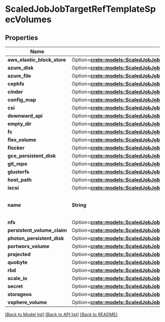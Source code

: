 # ScaledJobJobTargetRefTemplateSpecVolumes

## Properties

Name | Type | Description | Notes
------------ | ------------- | ------------- | -------------
**aws_elastic_block_store** | Option<[**crate::models::ScaledJobJobTargetRefTemplateSpecAwsElasticBlockStore**](ScaledJob_jobTargetRef_template_spec_awsElasticBlockStore.md)> |  | [optional]
**azure_disk** | Option<[**crate::models::ScaledJobJobTargetRefTemplateSpecAzureDisk**](ScaledJob_jobTargetRef_template_spec_azureDisk.md)> |  | [optional]
**azure_file** | Option<[**crate::models::ScaledJobJobTargetRefTemplateSpecAzureFile**](ScaledJob_jobTargetRef_template_spec_azureFile.md)> |  | [optional]
**cephfs** | Option<[**crate::models::ScaledJobJobTargetRefTemplateSpecCephfs**](ScaledJob_jobTargetRef_template_spec_cephfs.md)> |  | [optional]
**cinder** | Option<[**crate::models::ScaledJobJobTargetRefTemplateSpecCinder**](ScaledJob_jobTargetRef_template_spec_cinder.md)> |  | [optional]
**config_map** | Option<[**crate::models::ScaledJobJobTargetRefTemplateSpecConfigMap**](ScaledJob_jobTargetRef_template_spec_configMap.md)> |  | [optional]
**csi** | Option<[**crate::models::ScaledJobJobTargetRefTemplateSpecCsi**](ScaledJob_jobTargetRef_template_spec_csi.md)> |  | [optional]
**downward_api** | Option<[**crate::models::ScaledJobJobTargetRefTemplateSpecDownwardApi**](ScaledJob_jobTargetRef_template_spec_downwardAPI.md)> |  | [optional]
**empty_dir** | Option<[**crate::models::ScaledJobJobTargetRefTemplateSpecEmptyDir**](ScaledJob_jobTargetRef_template_spec_emptyDir.md)> |  | [optional]
**fc** | Option<[**crate::models::ScaledJobJobTargetRefTemplateSpecFc**](ScaledJob_jobTargetRef_template_spec_fc.md)> |  | [optional]
**flex_volume** | Option<[**crate::models::ScaledJobJobTargetRefTemplateSpecFlexVolume**](ScaledJob_jobTargetRef_template_spec_flexVolume.md)> |  | [optional]
**flocker** | Option<[**crate::models::ScaledJobJobTargetRefTemplateSpecFlocker**](ScaledJob_jobTargetRef_template_spec_flocker.md)> |  | [optional]
**gce_persistent_disk** | Option<[**crate::models::ScaledJobJobTargetRefTemplateSpecGcePersistentDisk**](ScaledJob_jobTargetRef_template_spec_gcePersistentDisk.md)> |  | [optional]
**git_repo** | Option<[**crate::models::ScaledJobJobTargetRefTemplateSpecGitRepo**](ScaledJob_jobTargetRef_template_spec_gitRepo.md)> |  | [optional]
**glusterfs** | Option<[**crate::models::ScaledJobJobTargetRefTemplateSpecGlusterfs**](ScaledJob_jobTargetRef_template_spec_glusterfs.md)> |  | [optional]
**host_path** | Option<[**crate::models::ScaledJobJobTargetRefTemplateSpecHostPath**](ScaledJob_jobTargetRef_template_spec_hostPath.md)> |  | [optional]
**iscsi** | Option<[**crate::models::ScaledJobJobTargetRefTemplateSpecIscsi**](ScaledJob_jobTargetRef_template_spec_iscsi.md)> |  | [optional]
**name** | **String** | Volume's name. Must be a DNS_LABEL and unique within the pod. More info: https://kubernetes.io/docs/concepts/overview/working-with-objects/names/#names | 
**nfs** | Option<[**crate::models::ScaledJobJobTargetRefTemplateSpecNfs**](ScaledJob_jobTargetRef_template_spec_nfs.md)> |  | [optional]
**persistent_volume_claim** | Option<[**crate::models::ScaledJobJobTargetRefTemplateSpecPersistentVolumeClaim**](ScaledJob_jobTargetRef_template_spec_persistentVolumeClaim.md)> |  | [optional]
**photon_persistent_disk** | Option<[**crate::models::ScaledJobJobTargetRefTemplateSpecPhotonPersistentDisk**](ScaledJob_jobTargetRef_template_spec_photonPersistentDisk.md)> |  | [optional]
**portworx_volume** | Option<[**crate::models::ScaledJobJobTargetRefTemplateSpecPortworxVolume**](ScaledJob_jobTargetRef_template_spec_portworxVolume.md)> |  | [optional]
**projected** | Option<[**crate::models::ScaledJobJobTargetRefTemplateSpecProjected**](ScaledJob_jobTargetRef_template_spec_projected.md)> |  | [optional]
**quobyte** | Option<[**crate::models::ScaledJobJobTargetRefTemplateSpecQuobyte**](ScaledJob_jobTargetRef_template_spec_quobyte.md)> |  | [optional]
**rbd** | Option<[**crate::models::ScaledJobJobTargetRefTemplateSpecRbd**](ScaledJob_jobTargetRef_template_spec_rbd.md)> |  | [optional]
**scale_io** | Option<[**crate::models::ScaledJobJobTargetRefTemplateSpecScaleIo**](ScaledJob_jobTargetRef_template_spec_scaleIO.md)> |  | [optional]
**secret** | Option<[**crate::models::ScaledJobJobTargetRefTemplateSpecSecret**](ScaledJob_jobTargetRef_template_spec_secret.md)> |  | [optional]
**storageos** | Option<[**crate::models::ScaledJobJobTargetRefTemplateSpecStorageos**](ScaledJob_jobTargetRef_template_spec_storageos.md)> |  | [optional]
**vsphere_volume** | Option<[**crate::models::ScaledJobJobTargetRefTemplateSpecVsphereVolume**](ScaledJob_jobTargetRef_template_spec_vsphereVolume.md)> |  | [optional]

[[Back to Model list]](../README.md#documentation-for-models) [[Back to API list]](../README.md#documentation-for-api-endpoints) [[Back to README]](../README.md)


